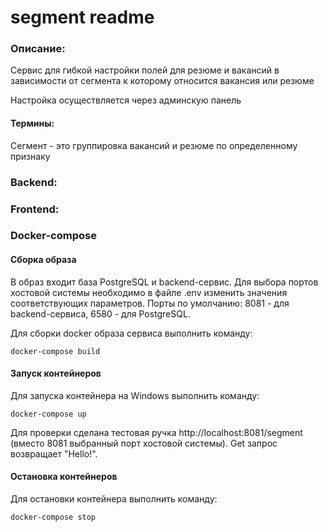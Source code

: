 # segment readme

### Описание:

Сервис для гибкой настройки полей для резюме и вакансий в зависимости от сегмента к которому относится вакансия или резюме

Настройка осуществляется через админскую панель

#### Термины:

Сегмент - это группировка вакансий и резюме по определенному признаку

### Backend:

### Frontend:

### Docker-compose

#### Сборка образа

В образ входит база PostgreSQL и backend-сервис. Для выбора портов хостовой
системы необходимо в файле .env изменить значения соответствующих параметров.
Порты по умолчанию: 8081 - для backend-сервиса, 6580 - для PostgreSQL.

Для сборки docker образа сервиса выполнить команду:

    docker-compose build

#### Запуск контейнеров

Для запуска контейнера на Windows выполнить команду:

    docker-compose up

Для проверки сделана тестовая ручка http://localhost:8081/segment
(вместо 8081 выбранный порт хостовой системы). Get запрос возвращает "Hello!".

#### Остановка контейнеров

Для остановки контейнера выполнить команду:

    docker-compose stop
